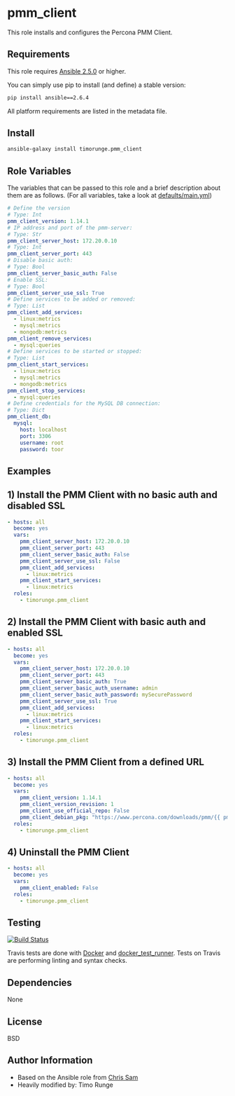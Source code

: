 pmm_client
==========

This role installs and configures the Percona PMM Client.

Requirements
------------

This role requires
[Ansible 2.5.0](https://docs.ansible.com/ansible/devel/roadmap/ROADMAP_2_5.html)
or higher.

You can simply use pip to install (and define) a stable version:

```sh
pip install ansible==2.6.4
```

All platform requirements are listed in the metadata file.

Install
-------

```sh
ansible-galaxy install timorunge.pmm_client
```

Role Variables
--------------

The variables that can be passed to this role and a brief description about
them are as follows. (For all variables, take a look at [defaults/main.yml](defaults/main.yml))

```yaml
# Define the version
# Type: Int
pmm_client_version: 1.14.1
# IP address and port of the pmm-server:
# Type: Str
pmm_client_server_host: 172.20.0.10
# Type: Int
pmm_client_server_port: 443
# Disable basic auth:
# Type: Bool
pmm_client_server_basic_auth: False
# Enable SSL:
# Type: Bool
pmm_client_server_use_ssl: True
# Define services to be added or removed:
# Type: List
pmm_client_add_services:
  - linux:metrics
  - mysql:metrics
  - mongodb:metrics
pmm_client_remove_services:
  - mysql:queries
# Define services to be started or stopped:
# Type: List
pmm_client_start_services:
  - linux:metrics
  - mysql:metrics
  - mongodb:metrics
pmm_client_stop_services:
  - mysql:queries
# Define credentials for the MySQL DB connection:
# Type: Dict
pmm_client_db:
  mysql:
    host: localhost
    port: 3306
    username: root
    password: toor
```

Examples
--------

## 1) Install the PMM Client with no basic auth and disabled SSL

```yaml
- hosts: all
  become: yes
  vars:
    pmm_client_server_host: 172.20.0.10
    pmm_client_server_port: 443
    pmm_client_server_basic_auth: False
    pmm_client_server_use_ssl: False
    pmm_client_add_services:
      - linux:metrics
    pmm_client_start_services:
      - linux:metrics
  roles:
    - timorunge.pmm_client
```

## 2) Install the PMM Client with basic auth and enabled SSL

```yaml
- hosts: all
  become: yes
  vars:
    pmm_client_server_host: 172.20.0.10
    pmm_client_server_port: 443
    pmm_client_server_basic_auth: True
    pmm_client_server_basic_auth_username: admin
    pmm_client_server_basic_auth_password: mySecurePassword
    pmm_client_server_use_ssl: True
    pmm_client_add_services:
      - linux:metrics
    pmm_client_start_services:
      - linux:metrics
  roles:
    - timorunge.pmm_client
```

## 3) Install the PMM Client from a defined URL

```yaml
- hosts: all
  become: yes
  vars:
    pmm_client_version: 1.14.1
    pmm_client_version_revision: 1
    pmm_client_use_official_repo: False
    pmm_client_debian_pkg: "https://www.percona.com/downloads/pmm/{{ pmm_client_version }}/binary/debian/{{ ansible_distribution_release }}/x86_64/pmm-client_{{ pmm_client_version }}-{{ pmm_client_version_revision }}.{{ ansible_distribution_release }}_amd64.deb"
  roles:
    - timorunge.pmm_client
```

## 4) Uninstall the PMM Client

```yaml
- hosts: all
  become: yes
  vars:
    pmm_client_enabled: False
  roles:
    - timorunge.pmm_client
```

Testing
-------

[![Build Status](https://travis-ci.org/timorunge/ansible-pmm-client.svg?branch=master)](https://travis-ci.org/timorunge/ansible-pmm-client)

Travis tests are done with [Docker](https://www.docker.com) and
[docker_test_runner](https://github.com/timorunge/docker-test-runner). Tests
on Travis are performing linting and syntax checks.

Dependencies
------------

None

License
-------
BSD

Author Information
------------------

- Based on the Ansible role from [Chris Sam](https://github.com/chrissam/ansible-role-pmm-client)
- Heavily modified by: Timo Runge
